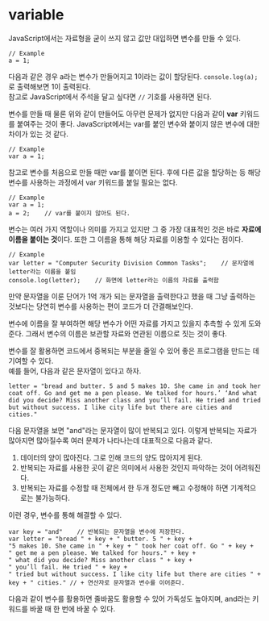 # variable
  
JavaScript에서는 자료형을 굳이 쓰지 않고 값만 대입하면 변수를 만들 수 있다.  
  
	// Example
	a = 1;
  
다음과 같은 경우 a라는 변수가 만들어지고 1이라는 값이 할당된다. `console.log(a);`로 출력해보면 1이 출력된다.  
참고로 JavaScript에서 주석을 달고 싶다면 `//` 기호를 사용하면 된다.  
  
변수를 만들 때 물론 위와 같이 만들어도 아무런 문제가 없지만 다음과 같이 **var** 키워드를 붙여주는 것이 좋다. JavaScript에서는 var를 붙인 변수와 붙이지 않은 변수에 대한 차이가 있는 것 같다.  
  
	// Example
	var a = 1;
  
참고로 변수를 처음으로 만들 때만 var를 붙이면 된다. 후에 다른 값을 할당하는 등 해당 변수를 사용하는 과정에서 var 키워드를 붙일 필요는 없다.  
  
	// Example
	var a = 1;
	a = 2;    // var를 붙이지 않아도 된다.
  
변수는 여러 가지 역할이나 의미를 가지고 있지만 그 중 가장 대표적인 것은 바로 **자료에 이름을 붙이는 것**이다. 또한 그 이름을 통해 해당 자료를 이용할 수 있다는 점이다.  
  
	// Example
	var letter = "Computer Security Division Common Tasks";    // 문자열에 letter라는 이름을 붙임
	console.log(letter);    // 화면에 letter라는 이름의 자료를 출력함
  
만약 문자열을 이룬 단어가 1억 개가 되는 문자열을 출력한다고 했을 때 그냥 출력하는 것보다는 당연히 변수를 사용하는 편이 코드가 더 간결해보인다.  
  
변수에 이름을 잘 부여하면 해당 변수가 어떤 자료를 가지고 있을지 추측할 수 있게 도와준다. 그래서 변수의 이름은 보관할 자료와 연관된 이름으로 짓는 것이 좋다.  
  
변수를 잘 활용하면 코드에서 중복되는 부분을 줄일 수 있어 좋은 프로그램을 만드는 데 기여할 수 있다.  
예를 들어, 다음과 같은 문자열이 있다고 하자.  
  
	letter = "bread and butter. 5 and 5 makes 10. She came in and took her coat off. Go and get me a pen please. We talked for hours.’ ‘And what did you decide? Miss another class and you’ll fail. He tried and tried but without success. I like city life but there are cities and cities."
  
다음 문자열을 보면 "and"라는 문자열이 많이 반복되고 있다. 이렇게 반복되는 자료가 많아지면 많아질수록 여러 문제가 나타나는데 대표적으로 다음과 같다.  
  
1. 데이터의 양이 많아진다. 그로 인해 코드의 양도 많아지게 된다.  
2. 반복되는 자료를 사용한 곳이 같은 의미에서 사용한 것인지 파악하는 것이 어려워진다.  
3. 반복되는 자료를 수정할 때 전체에서 한 두개 정도만 빼고 수정해야 하면 기계적으로는 불가능하다.  
  
이런 경우, 변수를 통해 해결할 수 있다.  

	var key = "and"    // 반복되는 문자열을 변수에 저장한다.
	var letter = "bread " + key + " butter. 5 " + key + 
	"5 makes 10. She came in " + key + " took her coat off. Go " + key +
	" get me a pen please. We talked for hours." + key +
	" what did you decide? Miss another class " + key +
	" you’ll fail. He tried " + key +
	" tried but without success. I like city life but there are cities " + 
	key + " cities." // + 연산자로 문자열과 변수를 이어준다.
  
다음과 같이 변수를 활용하면 줄바꿈도 활용할 수 있어 가독성도 높아지며, and라는 키워드를 바꿀 때 한 번에 바꿀 수 있다.
